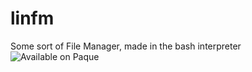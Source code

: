 # linfm
Some sort of File Manager, made in the bash interpreter
![Available on Paque](https://media.discordapp.net/attachments/655093392187064360/994647678707318855/unknown.png)
